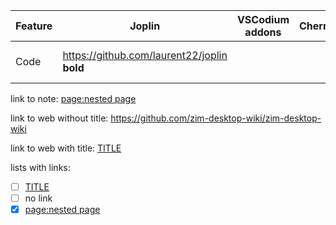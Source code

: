 | Feature | Joplin                                       | VSCodium addons | CherryTree | Tiddlywiki                               | Turtl                            | Zim                                                  | Zettlr                           |
|---------|----------------------------------------------|-----------------|------------|------------------------------------------|----------------------------------|------------------------------------------------------|----------------------------------|
| Code    | https://github.com/laurent22/joplin **bold** |                 |            | https://github.com/TiddlyWiki/tiddlywiki | https://github.com/turtl/desktop | https://github.com/zim-desktop-wiki/zim-desktop-wiki | https://github.com/Zettlr/Zettlr |




link to note: [page:nested page](<./page/nested page.md>)

link to web without title: https://github.com/zim-desktop-wiki/zim-desktop-wiki

link to web with title: [TITLE](https://discourse.joplinapp.org/t/jimmy-a-joplin-import-tool/38503/23)

lists with links:

- [ ] [TITLE](https://discourse.joplinapp.org/t/jimmy-a-joplin-import-tool/38503/23)
- [ ] no link
- [x] [page:nested page](<./page/nested page.md>)
